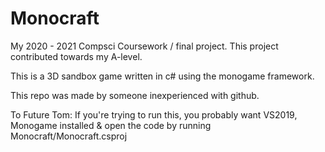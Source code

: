 # Monocraft 

My 2020 - 2021 Compsci Coursework / final project. This project contributed towards my A-level.

This is a 3D sandbox game written in c# using the monogame framework. 

This repo was made by someone inexperienced with github. 

To Future Tom: 
If you're trying to run this, you probably want VS2019, Monogame installed & open the code by running Monocraft/Monocraft.csproj
